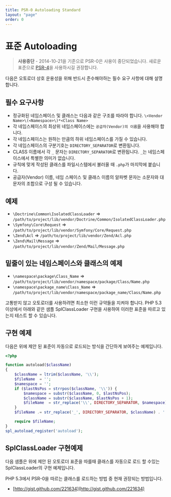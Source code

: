 ```yaml
---
title: PSR-0 Autoloading Standard
layout: "page"
order: 0
---
```



표준 Autoloading
====================

> **사용중단** - 2014-10-21을 기준으로 PSR-0은 사용이 중단되었습니다. 새로운 표준으로 [PSR-4]을 사용하시길 권장합니다.

[PSR-4]: http://www.php-fig.org/psr/psr-4/


다음은 오토로더 상호 운용성을 위해 반드시 준수해야하는 필수 요구 사항에 대해 설명합니다.

필수 요구사항
---------

* 정규화된 네임스페이스 및 클래스는 다음과 같은 구조를 따라야 합니다.
 `\<Vendor Name>\(<Namespace>\)*<Class Name>`
* 각 네임스페이스의 최상위 네임스페이스에는 `공급자(Vendor)의 이름`을 사용해야 합니다.
* 각 네임스페이스는 원하는 만큼의 하위 네임스페이스를 가질 수 있습니다.
* 각 네임스페이스의 구분기호는 `DIRECTORY_SEPARATOR`로 변환됩니다.
* CLASS 이름에서 각 `_` 문자는 `DIRECTORY_SEPARATOR`로 변환됩니다. `_`는 네임스페이스에서 특별한 의미가 없습니다.
* 규칙에 맞게 작성된 클래스를 파일시스템에서 불러올 때 `.php`가 마지막에 붙습니다.
* 공급자(Vendor) 이름, 네임 스페이스 및 클래스 이름의 알파벳 문자는 소문자와 대문자의 조합으로 구성 될 수 있습니다.

예제
--------

* `\Doctrine\Common\IsolatedClassLoader` => `/path/to/project/lib/vendor/Doctrine/Common/IsolatedClassLoader.php`
* `\Symfony\Core\Request` => `/path/to/project/lib/vendor/Symfony/Core/Request.php`
* `\Zend\Acl` => `/path/to/project/lib/vendor/Zend/Acl.php`
* `\Zend\Mail\Message` => `/path/to/project/lib/vendor/Zend/Mail/Message.php`

밑줄이 있는 네임스페이스와 클래스의 예제
-----------------------------------------

* `\namespace\package\Class_Name` => `/path/to/project/lib/vendor/namespace/package/Class/Name.php`
* `\namespace\package_name\Class_Name` => `/path/to/project/lib/vendor/namespace/package_name/Class/Name.php`

고통받지 않고 오토로더를 사용하려면 최소한 이런 규약들을 지켜야 합니다. 
PHP 5.3 이상에서 아래와 같은 샘플 SplClassLoader 구현을 사용하여 이러한 표준을 따르고 있는지 테스트 할 수 있습니다.


구현 예제
----------------------

다음은 위에 제안 된 표준이 자동으로 로드되는 방식을 간단하게 보여주는 예제입니다.

~~~php
<?php

function autoload($className)
{
    $className = ltrim($className, '\\');
    $fileName  = '';
    $namespace = '';
    if ($lastNsPos = strrpos($className, '\\')) {
        $namespace = substr($className, 0, $lastNsPos);
        $className = substr($className, $lastNsPos + 1);
        $fileName  = str_replace('\\', DIRECTORY_SEPARATOR, $namespace) . DIRECTORY_SEPARATOR;
    }
    $fileName .= str_replace('_', DIRECTORY_SEPARATOR, $className) . '.php';

    require $fileName;
}
spl_autoload_register('autoload');
~~~

SplClassLoader 구현예제
-----------------------------
다음 샘플은 위에 제안 된 오토로더 표준을 따를때 클래스를 자동으로 로드 할 수있는 SplClassLoader의 구현 예제입니다.

PHP 5.3에서 PSR-0을 따르는 클래스를 로드하는 방법 중 현재 권장되는 방법입니다.


* [http://gist.github.com/221634](http://gist.github.com/221634)

